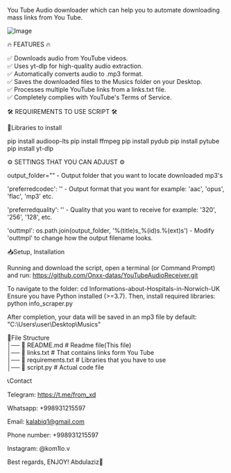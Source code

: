 You Tube Audio downloader which can help you to automate downloading mass links from You Tube.  


  
![Image](https://github.com/user-attachments/assets/8f3f7005-6c5f-4183-90e0-eae4dc3f0c5c)  


  
🔥 FEATURES 🔥

✅ Downloads audio from YouTube videos.  
✅ Uses yt-dlp for high-quality audio extraction.  
✅ Automatically converts audio to .mp3 format.  
✅ Saves the downloaded files to the Musics folder on your Desktop.  
✅ Processes multiple YouTube links from a links.txt file.  
✅ Completely complies with YouTube's Terms of Service.  

🛠 REQUIREMENTS TO USE SCRIPT 🛠

📕Libraries to install

pip install audioop-lts
pip install ffmpeg
pip install pydub
pip install pytube
pip install yt-dlp

⚙ SETTINGS THAT YOU CAN ADJUST ⚙

output_folder="" - Output folder that you want to locate downloaded mp3's

'preferredcodec': '' -  Output format that you want for example: 'aac', 'opus', 'flac', 'mp3' etc.

'preferredquality': '' - Quality that you want to receive for example: '320', '256', '128', etc.

'outtmpl': os.path.join(output_folder, '%(title)s_%(id)s.%(ext)s') - Modify 'outtmpl' to change how the output filename looks.

📥Setup, Installation

Running and download the script, open a terminal (or Command Prompt) and run:
https://github.com/Onxx-datas/YouTubeAudioReceiver.git 

To navigate to the folder:
cd Informations-about-Hospitals-in-Norwich-UK Ensure you have Python installed (>=3.7). Then, install required libraries:
python info_scraper.py

After completion, your data will be saved in an mp3 file by default: "C:\\Users\\user\\Desktop\\Musics"

📜File Structure  
│── 📄 README.md # Readme file(This file)  
│── 📄 links.txt # That contains links form You Tube  
│── 📄 requirements.txt # Libraries that you have to use  
│── 📄 script.py # Actual code file


📞Contact

Telegram: https://t.me/from_xd

Whatsapp: +998931215597

Email: kalabiq1@gmail.com

Phone number: +998931215597

Instagram: @kom1lo.v

Best regards, ENJOY! Abdulaziz🙂
